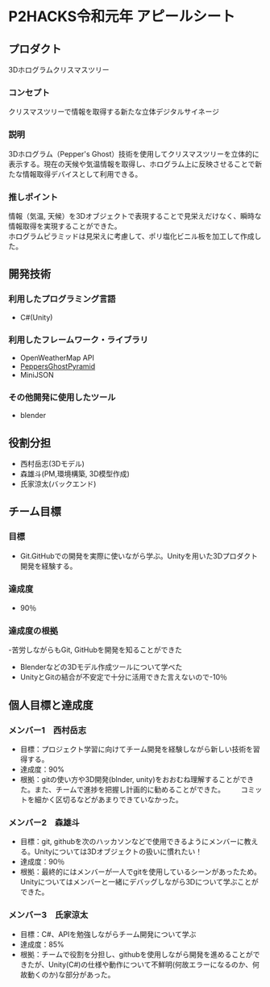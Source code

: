 # P2HACKS令和元年 アピールシート

## プロダクト
3Dホログラムクリスマスツリー

### コンセプト
クリスマスツリーで情報を取得する新たな立体デジタルサイネージ

### 説明
3Dホログラム（Pepper's Ghost）技術を使用してクリスマスツリーを立体的に表示する。現在の天候や気温情報を取得し、ホログラム上に反映させることで新たな情報取得デバイスとして利用できる。

### 推しポイント
情報（気温, 天候）を3Dオブジェクトで表現することで見栄えだけなく、瞬時な情報取得を実現することができた。  
ホログラムピラミッドは見栄えに考慮して、ポリ塩化ビニル板を加工して作成した。

## 開発技術

### 利用したプログラミング言語
- C#(Unity)

### 利用したフレームワーク・ライブラリ
- OpenWeatherMap API
- [PeppersGhostPyramid](https://github.com/KainosSoftwareLtd/PeppersGhostPyramid)
- MiniJSON

### その他開発に使用したツール
- blender

## 役割分担
- 西村岳志(3Dモデル)
- 森雄斗(PM,環境構築, 3D模型作成)
- 氏家涼太(バックエンド)

## チーム目標

### 目標
- Git.GitHubでの開発を実際に使いながら学ぶ。Unityを用いた3Dプロダクト開発を経験する。

### 達成度
- 90％

### 達成度の根拠
-苦労しながらもGit, GitHubを開発を知ることができた
- Blenderなどの3Dモデル作成ツールについて学べた
- UnityとGitの結合が不安定で十分に活用できた言えないので-10％


## 個人目標と達成度

### メンバー1　西村岳志
- 目標：プロジェクト学習に向けてチーム開発を経験しながら新しい技術を習得する。
- 達成度：90%
- 根拠：gitの使い方や3D開発(blnder, unity)をおおむね理解することができた。また、チームで進捗を把握し計画的に勧めることができた。
    　　コミットを細かく区切るなどがあまりできていなかった。


### メンバー2　森雄斗
- 目標：git, githubを次のハッカソンなどで使用できるようにメンバーに教える。Unityについては3Dオブジェクトの扱いに慣れたい！
- 達成度：90％
- 根拠：最終的にはメンバーが一人でgitを使用しているシーンがあったため。Unityについてはメンバーと一緒にデバッグしながら3Dについて学ぶことができた。

### メンバー3　氏家涼太
- 目標：C#、APIを勉強しながらチーム開発について学ぶ
- 達成度：85%
- 根拠：チームで役割を分担し、githubを使用しながら開発を進めることができたが、Unity(C#)の仕様や動作について不鮮明(何故エラーになるのか、何故動くのか)な部分があった。
